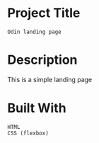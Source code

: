
# Project Title
    Odin landing page

# Description

This is a simple landing page

# Built With
    HTML
    CSS (flexbox)